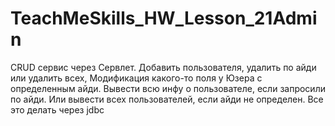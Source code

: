 # TeachMeSkills_HW_Lesson_21Admin

CRUD сервис через Сервлет. Добавить пользователя, удалить по айди или удалить всех, 
Модификация какого-то поля у Юзера с определенным айди. 
Вывести всю инфу о пользователе, если запросили по айди. 
Или вывести всех пользователей, если айди не определен. Все это делать через jdbc
